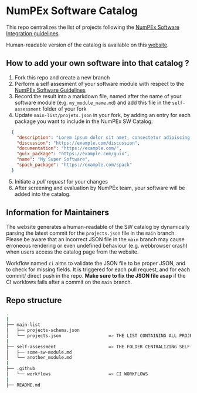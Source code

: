 # NumPEx Software Catalog

This repo centralizes the list of projects following the [NumPEx Software Integration guidelines](https://numpex-pc5.gitlabpages.inria.fr/tutorials/projects/guidelines/index.html).

Human-readable version of the catalog is available on this [website](https://numpex-pc5.gitlabpages.inria.fr/tutorials/projects/index.html).

## How to add your own software into that catalog ?

1. Fork this repo and create a new branch
2. Perform a self assesment of your software module with respect to the [NumPEx Software Guidelines](https://numpex-pc5.gitlabpages.inria.fr/tutorials/projects/guidelines/index.html)
3. Record the result into a markdown file, named after the name of your software module (e.g. `my_module_name.md`) and add this file in the `self-assessment` folder of your fork
4. Update `main-list/projets.json` in your fork, by adding an entry for each package you want to include in the NumPEx SW Catalog:
~~~~json
  {
    "description": "Lorem ipsum dolor sit amet, consectetur adipiscing elit, sed do eiusmod\ntempor incididunt ut labore et dolore magna aliqua. Ut enim ad minim\nveniam, quis nostrud exercitation ullamco laboris nisi ut aliquip ex ea\ncommodo consequat. Duis aute irure dolor in reprehenderit in voluptate\nvelit esse cillum dolore eu fugiat nulla pariatur. Excepteur sint occaecat\ncupidatat non proident, sunt in culpa qui officia deserunt mollit anim id\nest laborum.\n",
    "discussion": "https://example.com/discussion",
    "documentation": "https://example.com/",
    "guix_package": "https://example.com/guix",
    "name": "My Super Software",
    "spack_package": "https://example.com/spack"
  }
~~~~
5. Initiate a _pull request_ for your changes
6. After screening and evaluation by NumPEx team, your software will be added into the catalog.

## Information for Maintainers

The website generates a human-readable of the SW catalog by dynamically parsing the latest commit for the `projects.json` file in the `main` branch. Please be aware that an incorrect JSON file in the `main` branch may cause erroneous rendering or even undefined behaviour (e.g. webbrowser crash) when users access the catalog page from the website.

Workflow named `ci`  aims to validate the JSON file to be proper JSON, and to check for missing fields. It is triggered for each pull request, and for each commit/ direct push in the repo. **Make sure to fix the JSON file asap** if the CI worklows fails after a commit on the `main` branch.


## Repo structure
```bash
.
|
├── main-list
│   ├── projects-schema.json  
│   └── projects.json                  => THE LIST CONTAINING ALL PROJECTS
|
├── self-assessment                    => THE FOLDER CENTRALIZING SELF-ASSESSMENTS
│   ├── some-sw-module.md
│   └── another_module.md             
|
├── .github
│   └── workflows                      => CI WORKFLOWS
|
├── README.md
````
